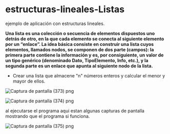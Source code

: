 # estructuras-lineales-Listas
ejemplo de aplicación con estructuras lineales.

**Una lista es una colección o secuencia de elementos dispuestos uno detrás de otro, en la que cada elemento se conecta al siguiente elemento por un “enlace”. La idea básica
consiste en construir una lista cuyos elementos, llamados nodos, se componen de dos parte (campos): la primera parte contiene la información y es, por consiguiente, un valor de un tipo genérico (denominado Dato, TipoElemento, Info, etc.), y la segunda parte es un enlace que apunta al siguiente nodo de la lista.**

 + Crear una lista que almacene "n" números enteros  y calcular el menor y mayor  de ellos.

![Captura de pantalla (373) png](https://user-images.githubusercontent.com/71051834/97501311-add0c200-1936-11eb-81ca-414e1f671914.jpg)

![Captura de pantalla (374) png](https://user-images.githubusercontent.com/71051834/97501338-b4f7d000-1936-11eb-920b-62b0341e7def.jpg)

al ejecutarse el programa 
aqui estan algunas capturas de pantalla mostrando que el programa si funciona.

![Captura de pantalla (375) png](https://user-images.githubusercontent.com/71051834/97503599-f25e5c80-193a-11eb-980e-917306bae564.jpg)

 
 
